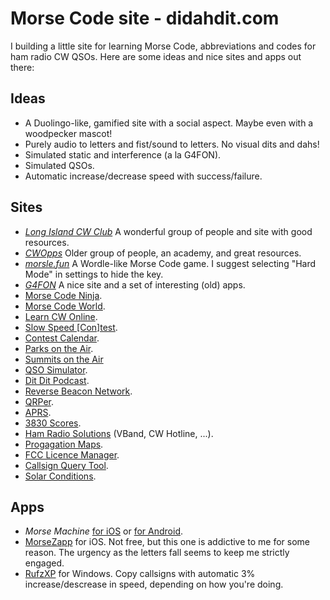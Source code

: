 # Morse Code site - didahdit.com

I building a little site for learning Morse Code, abbreviations and codes for ham radio CW QSOs.
Here are some ideas and nice sites and apps out there:

## Ideas

- A Duolingo-like, gamified site with a social aspect. Maybe even with a woodpecker mascot!
- Purely audio to letters and fist/sound to letters. No visual dits and dahs!
- Simulated static and interference (a la G4FON).
- Simulated QSOs.
- Automatic increase/decrease speed with success/failure.

## Sites

- [*Long Island CW Club*](https://longislandcwclub.org) A wonderful group of people and site with good resources.
- [*CWOpps*](https://cwops.org/) Older group of people, an academy, and great resources.
- [*morsle.fun*](https://morsle.fun/) A Wordle-like Morse Code game. I suggest selecting "Hard Mode" in settings to hide the key.
- [*G4FON*](http://www.g4fon.net/) A nice site and a set of interesting (old) apps.
- [Morse Code Ninja](https://morsecode.ninja/).
- [Morse Code World](https://morsecode.world/).
- [Learn CW Online](https://lcwo.net/).
- [Slow Speed [Con]test](http://www.k1usn.com/sst).
- [Contest Calendar](http://contestcalendar.com).
- [Parks on the Air](http://pota.app).
- [Summits on the Air](https://sotawatch.sota.org.uk/en/)
- [QSO Simulator](https://seiuchy.macache.com/).
- [Dit Dit Podcast](https://www.ditdit.fm/).
- [Reverse Beacon Network](https://www.reversebeacon.net/).
- [QRPer](https://qrper.com).
- [APRS](http://aprs.fi).
- [3830 Scores](https://www.3830scores.com/).
- [Ham Radio Solutions](https://hamradio.solutions/) (VBand, CW Hotline, ...).
- [Progagation Maps](https://prop.kc2g.com/).
- [FCC Licence Manager](https://wireless2.fcc.gov/UlsEntry/licManager/login.jsp).
- [Callsign Query Tool](https://www.ae7q.com).
- [Solar Conditions](https://solar.w5mmw.net/).

## Apps

- *Morse Machine* [for iOS](https://apps.apple.com/us/app/morse-machine/id1455507957) or [for Android](https://play.google.com/store/apps/details?id=com.iu4apc.morsemachine&hl=en_US&gl=US).
- [MorseZapp](https://apps.apple.com/us/app/morsezapp-learn-morse-code/id1397107048) for iOS. Not free, but this one is addictive to me for some reason. The urgency as the letters fall seems to keep me strictly engaged.
- [RufzXP](https://www.rufzxp.net/) for Windows. Copy callsigns with automatic 3% increase/descrease in speed, depending on how you're doing.
